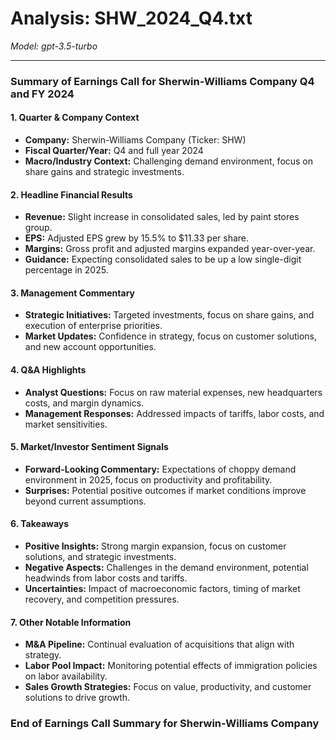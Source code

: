 # Analysis: SHW_2024_Q4.txt

*Model: gpt-3.5-turbo*

---

### Summary of Earnings Call for Sherwin-Williams Company Q4 and FY 2024

#### 1. Quarter & Company Context
- **Company:** Sherwin-Williams Company (Ticker: SHW)
- **Fiscal Quarter/Year:** Q4 and full year 2024
- **Macro/Industry Context:** Challenging demand environment, focus on share gains and strategic investments.

#### 2. Headline Financial Results
- **Revenue:** Slight increase in consolidated sales, led by paint stores group.
- **EPS:** Adjusted EPS grew by 15.5% to $11.33 per share.
- **Margins:** Gross profit and adjusted margins expanded year-over-year.
- **Guidance:** Expecting consolidated sales to be up a low single-digit percentage in 2025.

#### 3. Management Commentary
- **Strategic Initiatives:** Targeted investments, focus on share gains, and execution of enterprise priorities.
- **Market Updates:** Confidence in strategy, focus on customer solutions, and new account opportunities.

#### 4. Q&A Highlights
- **Analyst Questions:** Focus on raw material expenses, new headquarters costs, and margin dynamics.
- **Management Responses:** Addressed impacts of tariffs, labor costs, and market sensitivities.

#### 5. Market/Investor Sentiment Signals
- **Forward-Looking Commentary:** Expectations of choppy demand environment in 2025, focus on productivity and profitability.
- **Surprises:** Potential positive outcomes if market conditions improve beyond current assumptions.

#### 6. Takeaways
- **Positive Insights:** Strong margin expansion, focus on customer solutions, and strategic investments.
- **Negative Aspects:** Challenges in the demand environment, potential headwinds from labor costs and tariffs.
- **Uncertainties:** Impact of macroeconomic factors, timing of market recovery, and competition pressures.

#### 7. Other Notable Information
- **M&A Pipeline:** Continual evaluation of acquisitions that align with strategy.
- **Labor Pool Impact:** Monitoring potential effects of immigration policies on labor availability.
- **Sales Growth Strategies:** Focus on value, productivity, and customer solutions to drive growth.

### End of Earnings Call Summary for Sherwin-Williams Company